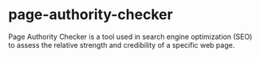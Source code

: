 # page-authority-checker
Page Authority Checker is a tool used in search engine optimization (SEO) to assess the relative strength and credibility of a specific web page.
